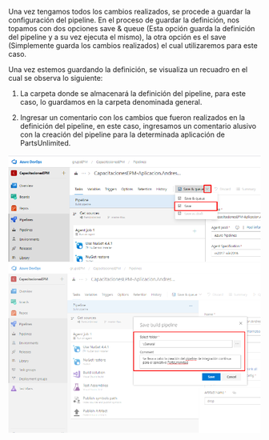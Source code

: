 Una vez tengamos todos los cambios realizados, se procede a guardar la configuración del pipeline. En el proceso de guardar la definición, nos topamos con dos opciones save & queue (Esta opción guarda la definición del pipeline y a su vez ejecuta el mismo), la otra opción es el save (Simplemente guarda los cambios realizados) el cual utilizaremos para este caso.

Una vez estemos guardando la definición, se visualiza un recuadro en el cual se observa lo siguiente: 

1. La carpeta donde se almacenará la definición del pipeline, para este caso, lo guardamos en la carpeta denominada general.

2. Ingresar un comentario con los cambios que fueron realizados en la definición del pipeline, en este caso, ingresamos un comentario alusivo con la creación del pipeline para la determinada aplicación de PartsUnlimited.


![guardar-definicion](./img/opcion-guardar-pipeline.png)
![guardar-definicion](./img/guardar-definicion.png)